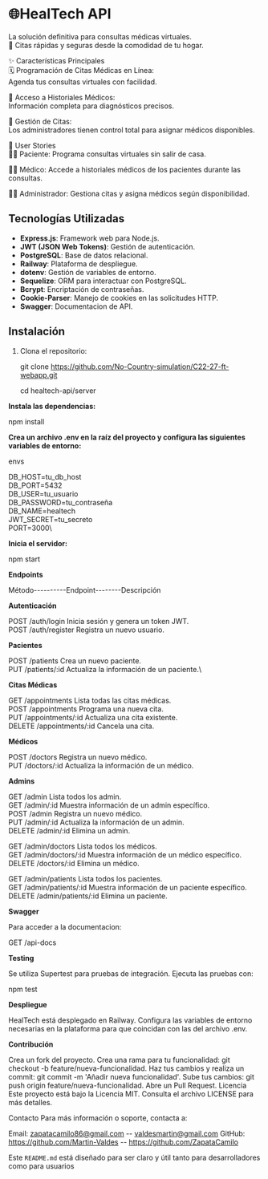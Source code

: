 # 🌐HealTech API
La solución definitiva para consultas médicas virtuales.\
🔗 Citas rápidas y seguras desde la comodidad de tu hogar.

✨ Características Principales\
🗓️ Programación de Citas Médicas en Línea:\
Agenda tus consultas virtuales con facilidad.

📂 Acceso a Historiales Médicos:\
Información completa para diagnósticos precisos.

🔄 Gestión de Citas:\
Los administradores tienen control total para asignar médicos disponibles.

🎯 User Stories\
👩‍⚕️ Paciente: Programa consultas virtuales sin salir de casa.

👨‍⚕️ Médico: Accede a historiales médicos de los pacientes durante las consultas.

👨‍💼 Administrador: Gestiona citas y asigna médicos según disponibilidad.


## Tecnologías Utilizadas

- **Express.js**: Framework web para Node.js.
- **JWT (JSON Web Tokens)**: Gestión de autenticación.
- **PostgreSQL**: Base de datos relacional.
- **Railway**: Plataforma de despliegue.
- **dotenv**: Gestión de variables de entorno.
- **Sequelize**: ORM para interactuar con PostgreSQL.
- **Bcrypt**: Encriptación de contraseñas.
- **Cookie-Parser**: Manejo de cookies en las solicitudes HTTP.
- **Swagger**: Documentacion de API.

## Instalación

1. Clona el repositorio:

   git clone https://github.com/No-Country-simulation/C22-27-ft-webapp.git

   cd healtech-api/server

**Instala las dependencias:**

npm install

**Crea un archivo .env en la raíz del proyecto y configura las siguientes variables de entorno:**

envs

DB_HOST=tu_db_host\
DB_PORT=5432\
DB_USER=tu_usuario\
DB_PASSWORD=tu_contraseña\
DB_NAME=healtech\
JWT_SECRET=tu_secreto\
PORT=3000\

**Inicia el servidor:**

npm start

**Endpoints**

Método----------Endpoint--------Descripción

**Autenticación**

POST	/auth/login	Inicia sesión y genera un token JWT.\
POST	/auth/register	Registra un nuevo usuario.

**Pacientes**

POST	/patients	Crea un nuevo paciente.\
PUT	/patients/:id	Actualiza la información de un paciente.\

**Citas Médicas**

GET	/appointments	Lista todas las citas médicas.\
POST	/appointments	Programa una nueva cita.\
PUT	/appointments/:id	Actualiza una cita existente.\
DELETE	/appointments/:id	Cancela una cita.

**Médicos**

POST	/doctors	Registra un nuevo médico.\
PUT	/doctors/:id	Actualiza la información de un médico.

**Admins**

GET	/admin	Lista todos los admin.\
GET	/admin/:id	Muestra información de un admin específico.\
POST	/admin	Registra un nuevo médico.\
PUT	/admin/:id	Actualiza la información de un admin.\
DELETE /admin/:id	Elimina un admin.

GET	/admin/doctors	Lista todos los médicos.\
GET	/admin/doctors/:id	Muestra información de un médico específico.\
DELETE	/doctors/:id	Elimina un médico.

GET	/admin/patients	Lista todos los pacientes.\
GET	/admin/patients/:id	Muestra información de un paciente específico.\
DELETE	/admin/patients/:id	Elimina un paciente.

**Swagger**

Para acceder a la documentacion:

GET /api-docs

**Testing**

Se utiliza Supertest para pruebas de integración. Ejecuta las pruebas con:

npm test

**Despliegue**

HealTech está desplegado en Railway. Configura las variables de entorno necesarias en la plataforma para que coincidan con las del archivo .env.

**Contribución**

Crea un fork del proyecto.
Crea una rama para tu funcionalidad: git checkout -b feature/nueva-funcionalidad.
Haz tus cambios y realiza un commit: git commit -m 'Añadir nueva funcionalidad'.
Sube tus cambios: git push origin feature/nueva-funcionalidad.
Abre un Pull Request.
Licencia
Este proyecto está bajo la Licencia MIT. Consulta el archivo LICENSE para más detalles.

Contacto
Para más información o soporte, contacta a:

Email: zapatacamilo86@gmail.com -- valdesmartin@gmail.com
GitHub: https://github.com/Martin-Valdes -- https://github.com/ZapataCamilo

Este `README.md` está diseñado para ser claro y útil tanto para desarrolladores como para usuarios
